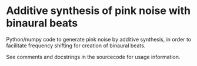 Additive synthesis of pink noise with binaural beats
====================================================

Python/numpy code to generate pink noise by additive synthesis, 
in order to facilitate frequency shifting for creation of binaural beats.

See comments and docstrings in the sourcecode for usage information.
